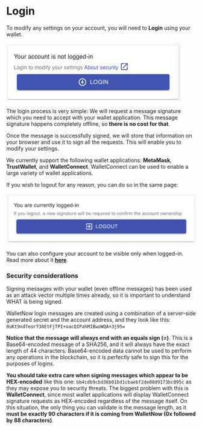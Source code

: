 # Login

To modify any settings on your account, you will need to **Login** using your wallet.

![](../.gitbook/assets/image%20%2811%29.png)

The login process is very simple: We will request a message signature which you need to accept with your wallet application. This message signature happens completely offline, so **there is no cost for that**.

Once the message is successfully signed, we will store that information on your browser and use it to sign all the requests. This will enable you to modify your settings.

We currently support the following wallet applications: **MetaMask**, **TrustWallet**, and **WalletConnect**. WalletConnect can be used to enable a large variety of wallet applications.

If you wish to logout for any reason, you can do so in the same page:

![](../.gitbook/assets/logout%20%281%29.png)

You can also configure your account to be visible only when logged-in. Read more about it [**here**](privacy-lock.md).

### Security considerations

Signing messages with your wallet \(even offline messages\) has been used as an attack vector multiple times already, so it is important to understand WHAT is being signed.

WalletNow login messages are created using a combination of a server-side generated secret and the account address, and they look like this: `0uKt9xd7eor738EtFjTPI+oacQIPahMIBwoWQA+3j95=`

**Notice that the message will always end with an equals sign \(=\)**. This is a Base64-encoded message of a SHA256, and it will always have the exact length of 44 characters. Base64-encoded data cannot be used to perform any operations in the blockchain, so it is perfectly safe to sign this for the purposes of logins. 

**You should take extra care when signing messages which appear to be HEX-encoded** like this one: `bb4cdb9cbd36b01bd1cbaebf2de08d9173bc095c` as they may expose you to security threats. The biggest problem with this is **WalletConnect**, since most wallet applications will display WalletConnect signature requests as HEX-encoded regardless of the message itself. On this situation, the only thing you can validate is the message length, as it **must be exactly 90 characters if it is coming from WalletNow \(0x followed by 88 characters\)**.

